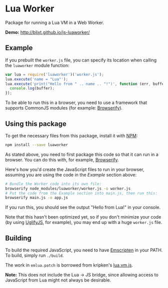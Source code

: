 Lua Worker
==========

Package for running a Lua VM in a Web Worker.

**Demo:** http://blixt.github.io/js-luaworker/


Example
-------

If you prebuilt the `worker.js` file, you can specify its location when
calling the `luaworker` module function:

```js
var lua = require('luaworker')('worker.js');
lua.execute('name = "Lua"');
lua.execute('print("Hello from " .. name .. "!")', function (err, buffer) {
  console.log(buffer);
});
```

To be able to run this in a browser, you need to use a framework that
supports CommonJS modules (for example: [Browserify][]).


Using this package
------------------

To get the necessary files from this package, install it with [NPM][]:

```bash
npm install --save luaworker
```

As stated above, you need to first package this code so that it can run
in a browser. You can do this with, for example, [Browserify][].

Here's how you'd create the JavaScript files to run in your browser,
assuming you are using the code in the *Example* section above:

```bash
# Bundle the Worker code into its own file:
browserify node_modules/luaworker/worker.js -o worker.js
# Put the code from the Example section into main.js, then run this:
browserify main.js -o app.js
```

If you run this, you should see the output "Hello from Lua!" in your
console.

Note that this hasn't been optimized yet, so if you don't minimize your
code (by using [UglifyJS][], for example), you may end up with a huge
`worker.js` file.


Building
--------

To build the required JavaScript, you need to have [Emscripten][] in
your PATH. To build, simply run `./build`.

The work in `emlua.patch` is borrowed from kripken's [lua.vm.js][].

**Note:** This does not include the Lua → JS bridge, since allowing
access to JavaScript from Lua might not always be desirable.


[Browserify]: http://browserify.org/
[Emscripten]: https://github.com/kripken/emscripten
[lua.vm.js]: https://github.com/kripken/lua.vm.js
[NPM]: https://www.npmjs.org/
[UglifyJS]: https://github.com/mishoo/UglifyJS

